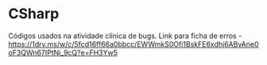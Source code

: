 # CSharp
Códigos usados na atividade clínica de bugs.
Link para ficha de erros - https://1drv.ms/w/c/5fcd16ff66a0bbcc/EWWmkS0Ofi1BskFE6xdhj6ABvAne0oF3QWn67IPtNi_9cQ?e=FH3Yw5
